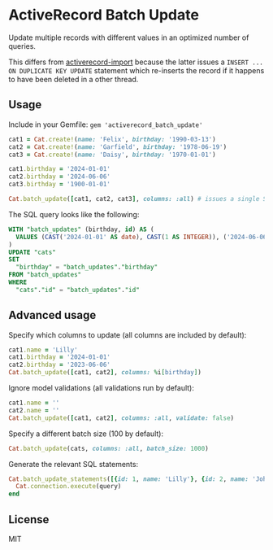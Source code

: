 # ActiveRecord Batch Update

Update multiple records with different values in an optimized number of queries.

This differs from [activerecord-import](https://github.com/zdennis/activerecord-import) because the latter issues a `INSERT ... ON DUPLICATE KEY UPDATE` statement which re-inserts the record if it happens to have been deleted in a other thread.

## Usage
Include in your Gemfile: `gem 'activerecord_batch_update'`

```ruby
cat1 = Cat.create!(name: 'Felix', birthday: '1990-03-13')
cat2 = Cat.create!(name: 'Garfield', birthday: '1978-06-19')
cat3 = Cat.create!(name: 'Daisy', birthday: '1970-01-01')

cat1.birthday = '2024-01-01'
cat2.birthday = '2024-06-06'
cat3.birthday = '1900-01-01'

Cat.batch_update([cat1, cat2, cat3], columns: :all) # issues a single SQL query
```

The SQL query looks like the following:
```SQL
WITH "batch_updates" (birthday, id) AS (
  VALUES (CAST('2024-01-01' AS date), CAST(1 AS INTEGER)), ('2024-06-06', 2), ('1900-01-01', 3),
)
UPDATE "cats"
SET
  "birthday" = "batch_updates"."birthday"
FROM "batch_updates"
WHERE
  "cats"."id" = "batch_updates"."id"
```

## Advanced usage
Specify which columns to update (all columns are included by default):
```ruby
cat1.name = 'Lilly'
cat1.birthday = '2024-01-01'
cat2.birthday = '2023-06-06'
Cat.batch_update([cat1, cat2], columns: %i[birthday])
```

Ignore model validations (all validations run by default):
```ruby
cat1.name = ''
cat2.name = ''
Cat.batch_update([cat1, cat2], columns: :all, validate: false)
```

Specify a different batch size (100 by default):
```ruby
Cat.batch_update(cats, columns: :all, batch_size: 1000)
```

Generate the relevant SQL statements:
```ruby
Cat.batch_update_statements([{id: 1, name: 'Lilly'}, {id: 2, name: 'John'}]).each do |query|
  Cat.connection.execute(query)
end
```

## License
MIT
